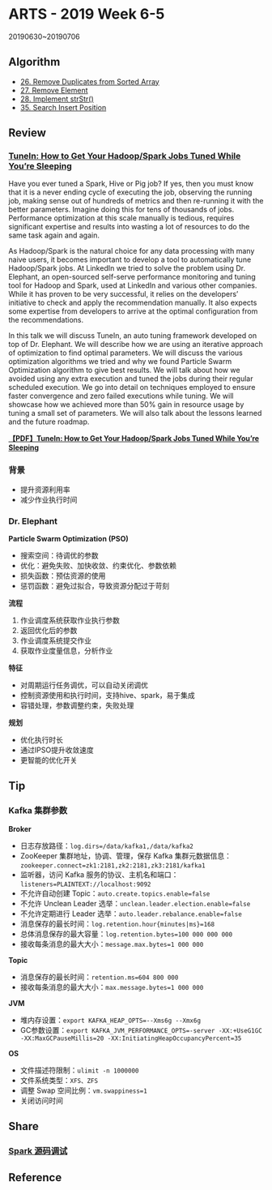 # ARTS - 2019 Week 6-5

20190630~20190706

## Algorithm

- [26. Remove Duplicates from Sorted Array](https://leetcode.com/problems/remove-duplicates-from-sorted-array/)
- [27. Remove Element](https://leetcode.com/problems/remove-element/)
- [28. Implement strStr()](https://leetcode.com/problems/implement-strstr/)
- [35. Search Insert Position](https://leetcode.com/problems/search-insert-position/)

## Review

### [TuneIn: How to Get Your Hadoop/Spark Jobs Tuned While You’re Sleeping](https://databricks.com/session/tunein-how-to-get-your-hadoop-spark-jobs-tuned-while-you-are-sleeping)

Have you ever tuned a Spark, Hive or Pig job? If yes, then you must know that it is a never ending cycle of executing the job, observing the running job, making sense out of hundreds of metrics and then re-running it with the better parameters. Imagine doing this for tens of thousands of jobs. Performance optimization at this scale manually is tedious, requires significant expertise and results into wasting a lot of resources to do the same task again and again. 

As Hadoop/Spark is the natural choice for any data processing with many naive users, it becomes important to develop a tool to automatically tune Hadoop/Spark jobs. At LinkedIn we tried to solve the problem using Dr. Elephant, an open-sourced self-serve performance monitoring and tuning tool for Hadoop and Spark, used at LinkedIn and various other companies. While it has proven to be very successful, it relies on the developers’ initiative to check and apply the recommendation manually. It also expects some expertise from developers to arrive at the optimal configuration from the recommendations. 

In this talk we will discuss TuneIn, an auto tuning framework developed on top of Dr. Elephant. We will describe how we are using an iterative approach of optimization to find optimal parameters. We will discuss the various optimization algorithms we tried and why we found Particle Swarm Optimization algorithm to give best results. We will talk about how we avoided using any extra execution and tuned the jobs during their regular scheduled execution. We go into detail on techniques employed to ensure faster convergence and zero failed executions while tuning. We will showcase how we achieved more than 50% gain in resource usage by tuning a small set of parameters. We will also talk about the lessons learned and the future roadmap.

**[【PDF】TuneIn: How to Get Your Hadoop/Spark Jobs Tuned While You’re Sleeping](../../asset/pdf/tunein-how-to-get-your-hadoop-spark-jobs-tuned-while-you-are-sleeping.pdf)**

### 背景

- 提升资源利用率
- 减少作业执行时间

### Dr. Elephant

**Particle Swarm Optimization (PSO)**

- 搜索空间：待调优的参数
- 优化：避免失败、加快收敛、约束优化、参数依赖
- 损失函数：预估资源的使用
- 惩罚函数：避免过拟合，导致资源分配过于苛刻

**流程**

1. 作业调度系统获取作业执行参数
2. 返回优化后的参数
3. 作业调度系统提交作业
4. 获取作业度量信息，分析作业

**特征**

- 对周期运行任务调优，可以自动关闭调优
- 控制资源使用和执行时间，支持hive、spark，易于集成
- 容错处理，参数调整约束，失败处理

**规划**

- 优化执行时长
- 通过IPSO提升收敛速度
- 更智能的优化开关

## Tip

### Kafka 集群参数

**Broker**

- 日志存放路径：`log.dirs=/data/kafka1,/data/kafka2`
- ZooKeeper 集群地址，协调、管理，保存 Kafka 集群元数据信息：`zookeeper.connect=zk1:2181,zk2:2181,zk3:2181/kafka1`
- 监听器，访问 Kafka 服务的协议、主机名和端口：`listeners=PLAINTEXT://localhost:9092`
- 不允许自动创建 Topic：`auto.create.topics.enable=false`
- 不允许 Unclean Leader 选举：`unclean.leader.election.enable=false`
- 不允许定期进行 Leader 选举：`auto.leader.rebalance.enable=false`
- 消息保存的最长时间：`log.retention.hour{minutes|ms}=168`
- 总体消息保存的最大容量：`log.retention.bytes=100 000 000 000`
- 接收每条消息的最大大小：`message.max.bytes=1 000 000`

**Topic**

- 消息保存的最长时间：`retention.ms=604 800 000`
- 接收每条消息的最大大小：`max.message.bytes=1 000 000`

**JVM**

- 堆内存设置：`export KAFKA_HEAP_OPTS=--Xms6g --Xmx6g`
- GC参数设置：`export KAFKA_JVM_PERFORMANCE_OPTS=-server -XX:+UseG1GC -XX:MaxGCPauseMillis=20 -XX:InitiatingHeapOccupancyPercent=35`

**OS**

- 文件描述符限制：`ulimit -n 1000000`
- 文件系统类型：`XFS、ZFS`
- 调整 Swap 空间比例：`vm.swappiness=1`
- 关闭访问时间

## Share

### [Spark 源码调试](../../share/2019/spark-debug.md)

## Reference
